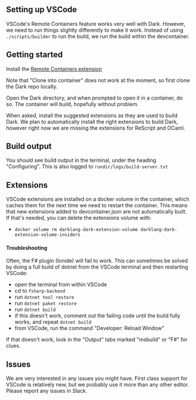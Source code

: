 ## Setting up VSCode

VSCode's Remote Containers feature works very well with Dark. However, we need
to run things slightly differently to make it work. Instead of using
`./scripts/builder` to run the build, we run the build within the devcontainer.

## Getting started

Install the [Remote Containers extension](https://marketplace.visualstudio.com/items?itemName=ms-vscode-remote.remote-containers)

Note that "Clone into container" does not work at the moment, so first clone the
Dark repo locally.

Open the Dark directory, and when prompted to open it in a container, do so.
The container will build, hopefully without problem.

When asked, install the suggested extensions as they are used to build Dark. We
plan to automatically install the right extensions to build Dark, however right
now we are missing the extensions for ReScript and OCaml.

## Build output

You should see build output in the terminal, under the heading "Configuring".
This is also logged to `rundir/logs/build-server.txt`

## Extensions

VSCode extensions are installed on a docker volume in the container, which caches them for the next time we need to restart the container. This means that new extensions added to devcontainer.json are not automatically built. If that's needed, you can delete the extensions volume with:

- `docker volume rm darklang-dark-extension-volume darklang-dark-extension-volume-insiders`

#### Troubleshooting

Often, the F# plugin (Ionide) will fail to work. This can sometimes be solved
by doing a full build of dotnet from the VSCode terminal and then restarting
VSCode:

- open the terminal from within VSCode
- cd to `fsharp-backend`
- run `dotnet tool restore`
- run `dotnet paket restore`
- run `dotnet build`
- if this doesn't work, comment out the failing code until the build fully works, and repeat `dotnet build`
- from VSCode, run the command "Developer: Reload Window"

If that doesn't work, look in the "Output" tabs marked "msbuild" or "F#" for
clues.

## Issues

We are very interested in any issues you might have. First class support for
VSCode is relatively new, but we probably use it more than any other editor.
Please report any issues in Slack.
